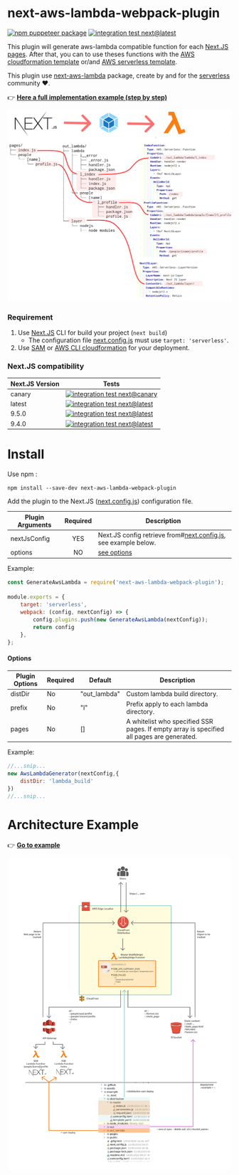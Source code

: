 # next-aws-lambda-webpack-plugin

[![npm puppeteer package](https://img.shields.io/npm/v/next-aws-lambda-webpack-plugin.svg)](https://www.npmjs.com/package/next-aws-lambda-webpack-plugin)
[![integration test next@latest](https://github.com/vincent-herlemont/next-aws-lambda-webpack-plugin/workflows/integration%20test%20next@latest/badge.svg?branch=master)](https://github.com/vincent-herlemont/next-aws-lambda-webpack-plugin/actions)

This plugin will generate aws-lambda compatible function for each [Next.JS pages](https://nextjs.org/docs/basic-features/pages). 
After that, you can to use theses functions with the [AWS cloudformation template](https://aws.amazon.com/cloudformation/resources/templates/) or/and [AWS serverless template](https://docs.aws.amazon.com/serverless-application-model/latest/developerguide/what-is-sam.html).

This plugin use [next-aws-lambda](https://github.com/danielcondemarin/serverless-next.js/tree/master/packages/apigw-lambda-compat) package,
 create by and for the [serverless](https://serverless.com/) community :heart:.

:point_right: **[Here a full implementation example (step by step)](https://github.com/vincent-herlemont/next-aws-lambda-webpack-plugin/blob/master/example/readme.md)**

![next-aws-lambda-webpack-plugin](./assets/next-aws-lambda-webpack-plugin.png)
 
### Requirement

1. Use [Next.JS](https://nextjs.org/docs/getting-started) CLI for build your project (`next build`)
    * The configuration file [next.config.js](https://nextjs.org/docs/api-reference/next.config.js/build-target) must use `target: 'serverless'`.
2. Use [SAM](https://docs.aws.amazon.com/serverless-application-model/latest/developerguide/what-is-sam.html) or [AWS CLI cloudformation](https://docs.aws.amazon.com/cli/latest/reference/cloudformation/index.html) for your deployment. 

### Next.JS compatibility
| Next.JS Version | Tests |
| --------------- | ----- |
| canary          | [![integration test next@canary](https://github.com/vincent-herlemont/next-aws-lambda-webpack-plugin/workflows/integration%20test%20next@canary/badge.svg)](https://github.com/vincent-herlemont/next-aws-lambda-webpack-plugin/actions) |
| latest          | [![integration test next@latest](https://github.com/vincent-herlemont/next-aws-lambda-webpack-plugin/workflows/integration%20test%20next@latest/badge.svg?branch=master)](https://github.com/vincent-herlemont/next-aws-lambda-webpack-plugin/actions) |
| 9.5.0           | [![integration test next@latest](https://github.com/vincent-herlemont/next-aws-lambda-webpack-plugin/workflows/integration%20test%20next@9.5.0/badge.svg?branch=master)](https://github.com/vincent-herlemont/next-aws-lambda-webpack-plugin/actions) |
| 9.4.0           | [![integration test next@latest](https://github.com/vincent-herlemont/next-aws-lambda-webpack-plugin/workflows/integration%20test%20next@9.4.0/badge.svg?branch=master)](https://github.com/vincent-herlemont/next-aws-lambda-webpack-plugin/actions) |

# Install

Use npm :
```
npm install --save-dev next-aws-lambda-webpack-plugin
```

Add the plugin to the Next.JS ([next.config.js](https://nextjs.org/docs/api-reference/next.config.js/custom-webpack-config)) configuration file.

| Plugin Arguments    |Required       |Description|
| ------------------- |:-------------:|-----------|
| nextJsConfig        | YES           | Next.JS config retrieve from#[next.config.js](https://nextjs.org/docs/api-reference/next.config.js/custom-webpack-config), see example below.  |
| options             | NO            | [see options](#options) |

Example:
```Javascript
const GenerateAwsLambda = require('next-aws-lambda-webpack-plugin');

module.exports = {
    target: 'serverless',
    webpack: (config, nextConfig) => {
        config.plugins.push(new GenerateAwsLambda(nextConfig));
        return config
    },
};
```

#### Options

| Plugin Options | Required | Default      | Description                            |
| -------------- | -------- | ----------   | -------------------------------------  |
| distDir        | No       | "out_lambda" | Custom lambda build directory.         |
| prefix         | No       | "l"          | Prefix apply to each lambda directory. |
| pages          | No       | []           | A whitelist who specified SSR pages. If empty array is specified all pages are generated. |

Example:
```Javascript
//...snip...
new AwsLambdaGenerator(nextConfig,{
    distDir: 'lambda_build'
})
//...snip...
```

# Architecture Example

:point_right: **[Go to example](https://github.com/vincent-herlemont/next-aws-lambda-webpack-plugin/blob/master/example/readme.md)**

[![cloud-front-distribution-example](./assets/cloud-front-distribution-example.png)](https://github.com/vincent-herlemont/next-aws-lambda-webpack-plugin/blob/master/example/readme.md)

